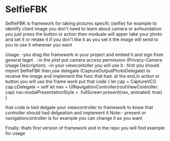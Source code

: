 # SelfieFBK
SelfieFBK is framework for taking pictures specifc (selfie) 
for example to identify client image 
you don't need to learn about camera or avfoundation you just press the button or action 
then moduale will apper take your photo and set it or retake it if you don't like it as you set it the image will send to you
to use it wherever you want

Usage:
-you drag the framework in your project and embed it and sign from general taget .
-in the plist put camera access permission (Privacy-Camera Usage Description).
-in your viewcontoller you will use it :
first you should import SelfieFBK
then,use delegate (CaptureOutputPhotoDelegate) to receive the image and implement the func that had.
at the end,in action or button you will use the frame work put that code 
 { 
       let cap = CaptureVC()
        cap.cDelegate = self
        let nav = UINavigationController(rootViewController: cap)
        nav.modalPresentationStyle = .fullScreen
        present(nav, animated: true)
 }

that code is tied delgate your viewcontroller to framework to know that controller should had delgeation and implement it
Note:-
present or navigationcontroller is for example you can change it as you want

Finally:
thats first version of framework and in the repo you will find example for usage
